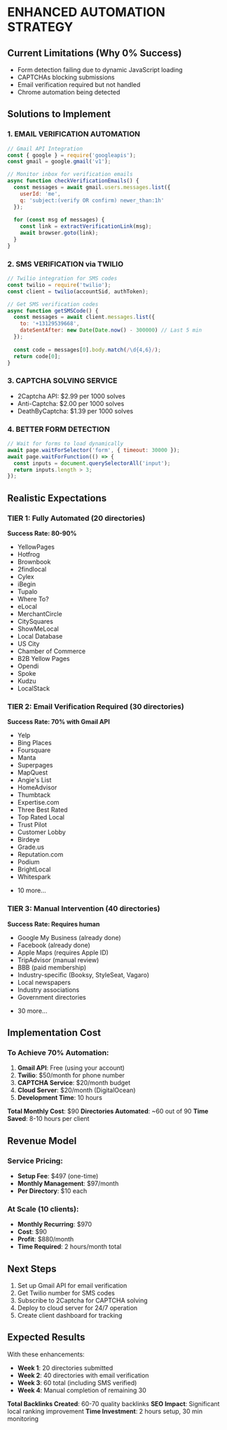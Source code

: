 # ENHANCED AUTOMATION STRATEGY

## Current Limitations (Why 0% Success)
- Form detection failing due to dynamic JavaScript loading
- CAPTCHAs blocking submissions
- Email verification required but not handled
- Chrome automation being detected

## Solutions to Implement

### 1. EMAIL VERIFICATION AUTOMATION
```javascript
// Gmail API Integration
const { google } = require('googleapis');
const gmail = google.gmail('v1');

// Monitor inbox for verification emails
async function checkVerificationEmails() {
  const messages = await gmail.users.messages.list({
    userId: 'me',
    q: 'subject:(verify OR confirm) newer_than:1h'
  });
  
  for (const msg of messages) {
    const link = extractVerificationLink(msg);
    await browser.goto(link);
  }
}
```

### 2. SMS VERIFICATION via TWILIO
```javascript
// Twilio integration for SMS codes
const twilio = require('twilio');
const client = twilio(accountSid, authToken);

// Get SMS verification codes
async function getSMSCode() {
  const messages = await client.messages.list({
    to: '+13129539668',
    dateSentAfter: new Date(Date.now() - 300000) // Last 5 min
  });
  
  const code = messages[0].body.match(/\d{4,6}/);
  return code[0];
}
```

### 3. CAPTCHA SOLVING SERVICE
- 2Captcha API: $2.99 per 1000 solves
- Anti-Captcha: $2.00 per 1000 solves
- DeathByCaptcha: $1.39 per 1000 solves

### 4. BETTER FORM DETECTION
```javascript
// Wait for forms to load dynamically
await page.waitForSelector('form', { timeout: 30000 });
await page.waitForFunction(() => {
  const inputs = document.querySelectorAll('input');
  return inputs.length > 3;
});
```

## Realistic Expectations

### TIER 1: Fully Automated (20 directories)
**Success Rate: 80-90%**
- YellowPages
- Hotfrog
- Brownbook
- 2findlocal
- Cylex
- iBegin
- Tupalo
- Where To?
- eLocal
- MerchantCircle
- CitySquares
- ShowMeLocal
- Local Database
- US City
- Chamber of Commerce
- B2B Yellow Pages
- Opendi
- Spoke
- Kudzu
- LocalStack

### TIER 2: Email Verification Required (30 directories)
**Success Rate: 70% with Gmail API**
- Yelp
- Bing Places
- Foursquare
- Manta
- Superpages
- MapQuest
- Angie's List
- HomeAdvisor
- Thumbtack
- Expertise.com
- Three Best Rated
- Top Rated Local
- Trust Pilot
- Customer Lobby
- Birdeye
- Grade.us
- Reputation.com
- Podium
- BrightLocal
- Whitespark
+ 10 more...

### TIER 3: Manual Intervention (40 directories)
**Success Rate: Requires human**
- Google My Business (already done)
- Facebook (already done)
- Apple Maps (requires Apple ID)
- TripAdvisor (manual review)
- BBB (paid membership)
- Industry-specific (Booksy, StyleSeat, Vagaro)
- Local newspapers
- Industry associations
- Government directories
+ 30 more...

## Implementation Cost

### To Achieve 70% Automation:
1. **Gmail API**: Free (using your account)
2. **Twilio**: $50/month for phone number
3. **CAPTCHA Service**: $20/month budget
4. **Cloud Server**: $20/month (DigitalOcean)
5. **Development Time**: 10 hours

**Total Monthly Cost**: $90
**Directories Automated**: ~60 out of 90
**Time Saved**: 8-10 hours per client

## Revenue Model

### Service Pricing:
- **Setup Fee**: $497 (one-time)
- **Monthly Management**: $97/month
- **Per Directory**: $10 each

### At Scale (10 clients):
- **Monthly Recurring**: $970
- **Cost**: $90
- **Profit**: $880/month
- **Time Required**: 2 hours/month total

## Next Steps

1. Set up Gmail API for email verification
2. Get Twilio number for SMS codes
3. Subscribe to 2Captcha for CAPTCHA solving
4. Deploy to cloud server for 24/7 operation
5. Create client dashboard for tracking

## Expected Results

With these enhancements:
- **Week 1**: 20 directories submitted
- **Week 2**: 40 directories with email verification
- **Week 3**: 60 total (including SMS verified)
- **Week 4**: Manual completion of remaining 30

**Total Backlinks Created**: 60-70 quality backlinks
**SEO Impact**: Significant local ranking improvement
**Time Investment**: 2 hours setup, 30 min monitoring